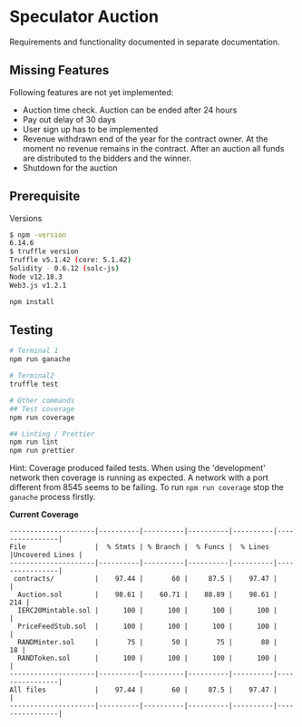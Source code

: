 # Speculator Auction

Requirements and functionality documented in separate documentation.

## Missing Features

Following features are not yet implemented:
- Auction time check. Auction can be ended after 24 hours
- Pay out delay of 30 days
- User sign up has to be implemented
- Revenue withdrawn end of the year for the contract owner. At the moment no revenue remains in the contract. After an auction all funds are distributed to the bidders and the winner.
- Shutdown for the auction

## Prerequisite

Versions
```bash
$ npm -version
6.14.6
$ truffle version
Truffle v5.1.42 (core: 5.1.42)
Solidity - 0.6.12 (solc-js)
Node v12.18.3
Web3.js v1.2.1

npm install
```

## Testing

```bash
# Terminal 1
npm run ganache

# Terminal2 
truffle test

# Other commands
## Test coverage
npm run coverage

## Linting / Prettier
npm run lint
npm run prettier
```

Hint: Coverage produced failed tests. When using the 'development' network then coverage is running as expected. A network with a port different from 8545 seems to be failing. To run `npm run coverage` stop the `ganache` process firstly. 

**Current Coverage**
```
---------------------|----------|----------|----------|----------|----------------|
File                 |  % Stmts | % Branch |  % Funcs |  % Lines |Uncovered Lines |
---------------------|----------|----------|----------|----------|----------------|
 contracts/          |    97.44 |       60 |     87.5 |    97.47 |                |
  Auction.sol        |    98.61 |    60.71 |    88.89 |    98.61 |            214 |
  IERC20Mintable.sol |      100 |      100 |      100 |      100 |                |
  PriceFeedStub.sol  |      100 |      100 |      100 |      100 |                |
  RANDMinter.sol     |       75 |       50 |       75 |       80 |             18 |
  RANDToken.sol      |      100 |      100 |      100 |      100 |                |
---------------------|----------|----------|----------|----------|----------------|
All files            |    97.44 |       60 |     87.5 |    97.47 |                |
---------------------|----------|----------|----------|----------|----------------|
```